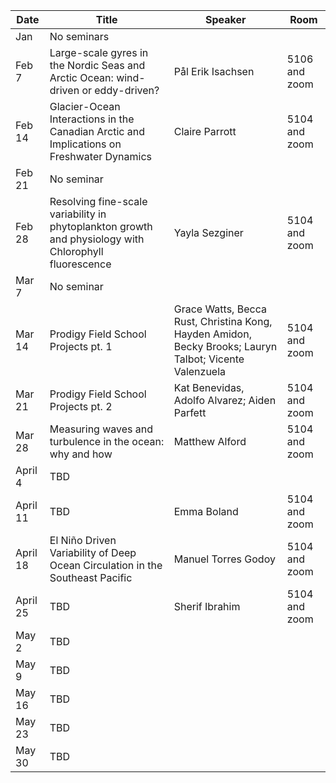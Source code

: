Date  |  Title                                            |  Speaker                                                                                                |  Room
---------|-----------------------------------------------------|---------------------------------------------------------------------------------------------------------------------|------
Jan | No seminars | 
Feb 7 | Large-scale gyres in the Nordic Seas and Arctic Ocean: wind-driven or eddy-driven? | Pål Erik Isachsen | 5106 and zoom
Feb 14 | Glacier-Ocean Interactions in the Canadian Arctic and Implications on Freshwater Dynamics | Claire Parrott | 5104 and zoom
Feb 21 | No seminar |
Feb 28 | Resolving fine-scale variability in phytoplankton growth and physiology with Chlorophyll fluorescence | Yayla Sezginer | 5104 and zoom
Mar 7 | No seminar | 
Mar 14 | Prodigy Field School Projects pt. 1 | Grace Watts, Becca Rust, Christina Kong, Hayden Amidon, Becky Brooks; Lauryn Talbot; Vicente Valenzuela | 5104 and zoom
Mar 21 | Prodigy Field School Projects pt. 2 | Kat Benevidas, Adolfo Alvarez; Aiden Parfett| 5104 and zoom
Mar 28 | Measuring waves and turbulence in the ocean: why and how | Matthew Alford | 5104 and zoom
April 4 | TBD
April 11 | TBD | Emma Boland | 5104 and zoom
April 18 | El Niño Driven Variability of Deep Ocean Circulation in the Southeast Pacific | Manuel Torres Godoy | 5104 and zoom
April 25 | TBD | Sherif Ibrahim | 5104 and zoom
May 2 | TBD |
May 9 | TBD |
May 16 | TBD |
May 23 | TBD |
May 30 | TBD |